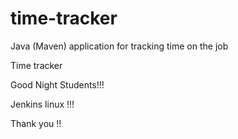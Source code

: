 # time-tracker
Java (Maven) application for tracking time on the job

Time tracker

Good Night Students!!!

Jenkins linux !!!

Thank you !!
